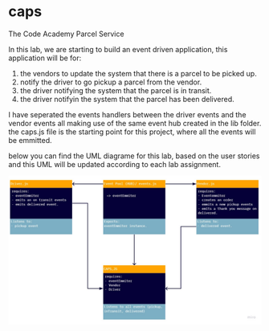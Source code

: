 # caps

The Code Academy Parcel Service

In this lab, we are starting to build an event driven application, this application will be for:

1. the vendors to update the system that there is a parcel to be picked up.
2. notify the driver to go pickup a parcel from the vendor.
3. the driver notifying the system that the parcel is in transit.
4. the driver notifyin the system that the parcel has been delivered.

I have seperated the events handlers between the driver events and the vendor events all making use of the same event hub created in the lib folder.
the caps.js file is the starting point for this project, where all the events will be emmitted.

below you can find the UML diagrame for this lab, based on the user stories and this UML will be updated according to each lab assignment.

![UML-Diagram](caps.jpg)
